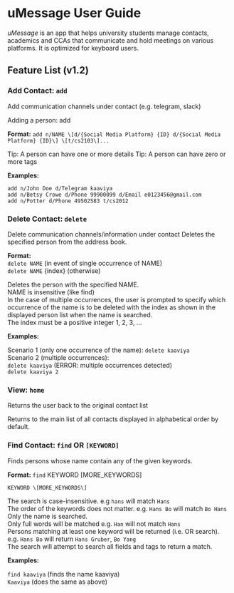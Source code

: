 # uMessage User Guide

*uMessage* is an app that helps university students manage contacts, academics and CCAs that communicate and hold meetings on various platforms. It is optimized for keyboard users.

## Feature List (v1.2)

### Add Contact: `add`

Add communication channels under contact (e.g. telegram, slack)

Adding a person: add

**Format:** `add n/NAME \[d/{Social Media Platform} {ID} d/{Social Media Platform} {ID}\] \[t/cs2103\]...`

Tip: A person can have one or more details
Tip: A person can have zero or more tags

**Examples:**

`add n/John Doe d/Telegram kaaviya`  
`add n/Betsy Crowe d/Phone 99900099 d/Email e0123456@gmail.com`  
`add n/Potter d/Phone 49502583 t/cs2012`  

### Delete Contact: `delete`
Delete communication channels/information under contact
Deletes the specified person from the address book.

**Format:**  
`delete NAME`			(in event of single occurrence of NAME)  
`delete NAME` {index}	(otherwise)

Deletes the person with the specified NAME.  
NAME is insensitive (like find)  
In the case of multiple occurrences, the user is prompted to specify which occurrence of the name is to be deleted with the index as shown in the displayed person list when the name is searched.  
The index must be a positive integer 1, 2, 3, ...

**Examples:**

Scenario 1 (only one occurrence of the  name): `delete kaaviya`  
Scenario 2 (multiple occurrences):   
`delete kaaviya`   (ERROR: multiple occurrences detected)  
`delete kaaviya 2`  

### View: `home`

Returns the user back to the original contact list

Returns to the main list of all contacts displayed in alphabetical order by default.

### Find Contact: `find` OR `[KEYWORD]`

Finds persons whose name contain any of the given keywords.

**Format:**  `find` KEYWORD \[MORE_KEYWORDS\]

    KEYWORD \[MORE_KEYWORDS\]

The search is case-insensitive. e.g `hans` will match `Hans`  
The order of the keywords does not matter. e.g. `Hans Bo` will match `Bo Hans`  
Only the name is searched.  
Only full words will be matched e.g. `Han` will not match `Hans`  
Persons matching at least one keyword will be returned (i.e. OR search). e.g. `Hans Bo` will return `Hans Gruber`, `Bo Yang`  
The search will attempt to search all fields and tags to return a match.   

**Examples:**

`find kaaviya` (finds the name kaaviya)  
`Kaaviya` (does the same as above)

